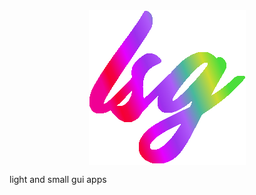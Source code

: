 
<div style="text-align:center;">
    <img src="https://raw.githubusercontent.com/Foxcirc/lsg/main/docs/lsg-colored.png" alt="colourful lsg icon" style="display:block; margin:auto;">
</div>

light and small gui apps
